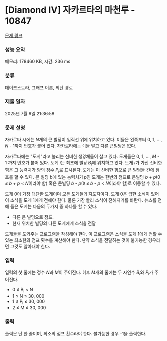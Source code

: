 # [Diamond IV] 자카르타의 마천루 - 10847 

[문제 링크](https://www.acmicpc.net/problem/10847) 

### 성능 요약

메모리: 178460 KB, 시간: 236 ms

### 분류

데이크스트라, 그래프 이론, 최단 경로

### 제출 일자

2025년 7월 9일 21:36:58

### 문제 설명

<p>자카르타 시에는 <em>N</em>개의 큰 빌딩이 일직선 위에 위치하고 있다. 이들은 왼쪽부터 0, 1, ..., <em>N</em> - 1까지 번호가 붙어 있다. 자카르타에는 이들 말고 다른 큰빌딩은 없다.</p>

<p>자카르타에는 "도게"라고 불리는 신비한 생명체들이 살고 있다. 도게들은 0, 1, ..., <em>M</em> - 1 까지 번호가 붙어 있다. 도게 <em>i</em>는 최초에 빌딩 <em>B</em><sub><em>i</em></sub>에 위치하고 있다. 도게 <em>i</em>가 가진 신비한 힘은 그 능력치가 양의 정수 <em>P</em><sub><em>i</em></sub>로 표시된다. 도게는 이 신비한 힘으로 큰 빌딩들 간에 점프를 할 수 있다. 큰 빌딩 <em>b</em>에 있는 능력치가 <em>p</em>인 도게는 한번의 점프로 큰빌딩 <em>b</em> + <em>p</em>(0 ≤ <em>b</em> + <em>p</em> < <em>N</em>이라야 함) 혹은 큰빌딩 <em>b</em> - <em>p</em>(0 ≤ <em>b</em> - <em>p</em> < <em>N</em>이라야 함)로 이동할 수 있다.</p>

<p>도게 0이 가장 대단한 도게이며 모든 도게들의 지도자이다. 도게 0은 급한 소식이 있어 이 소식을 도게 1에게 전해야 한다. 물론 가장 빨리 소식이 전해지기를 바란다. 뉴스를 전해 들은 도게는 다음의 두가지 중 하나를 할 수 있다.</p>

<ul>
	<li>다른 큰 빌딩으로 점프.</li>
	<li>현재 위치한 빌딩의 다른 도게에게 소식을 전달</li>
</ul>

<p>도게들을 도와주는 프로그램을 작성해야 한다. 이 프로그램은 소식을 도게 1에게 전할 수 있는 최소한의 점프 횟수를 계산해야 한다. 만약 소식을 전달하는 것이 불가능한 경우라면 그것도 알아내야 한다.</p>

### 입력 

 <p>입력의 첫 줄에는 정수 <em>N</em>과 <em>M</em>이 주어진다. 이후 <em>M</em>개의 줄에는 두 자연수 <em>B</em><sub><em>i</em></sub>와 <em>P</em><sub><em>i</em></sub>가 주어진다.</p>

<ul>
	<li>0 ≤ B<sub>i</sub> < N</li>
	<li>1 ≤ N ≤ 30, 000</li>
	<li>1 ≤ P<sub>i</sub> ≤ 30, 000</li>
	<li>2 ≤ M ≤ 30, 000</li>
</ul>

### 출력 

 <p>출력은 단 한 줄이며, 최소의 점프 횟수라야 한다. 불가능한 경우 -1을 출력한다.</p>

